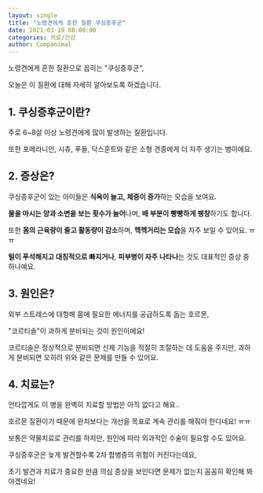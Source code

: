 ```yaml
---
layout: single
title: "노령견에게 흔한 질환 쿠싱증후군"
date: 2021-03-19 08:00:00
categories: 의료/건강
author: Companimal
---
```


노령견에게 흔한 질환으로 꼽히는 "쿠싱증후군",

오늘은 이 질환에 대해 자세히 알아보도록 하겠습니다.

## 1. 쿠싱증후군이란?

주로 6~8살 이상 노령견에게 많이 발생하는 질환입니다.

또한 포메라니안, 시츄, 푸들, 닥스훈트와 같은 소형 견종에게 더 자주 생기는 병이에요.

## 2. 증상은?

쿠싱증후군이 있는 아이들은 **식욕이 늘고, 체중이 증가**하는 모습을 보여요.

**물을 마시는 양과 소변을 보는 횟수가 늘어**나며, **배 부분이 빵빵하게 팽창**하기도 합니다.

또한 **몸의 근육량이 줄고 활동량이 감소**하며, **헥헥거리는 모습**을 자주 보일 수 있어요. ㅠㅠ

**털이 푸석해지고 대칭적으로 빠지거나**, **피부병이 자주 나타나**는 것도 대표적인 증상 중 하나예요.

## 3. 원인은?

외부 스트레스에 대항해 몸에 필요한 에너지를 공급하도록 돕는 호르몬,

"코르티솔"이 과하게 분비되는 것이 원인이에요!

코르티솔은 정상적으로 분비되면 신체 기능을 적절히 조절하는 데 도움을 주지만, 과하게 분비되면 오히려 위와 같은 문제를 만들 수 있어요.

## 4. 치료는?

안타깝게도 이 병을 완벽히 치료할 방법은 아직 없다고 해요..

호르몬 질환이기 때문에 완치보다는 개선을 목표로 계속 관리를 해줘야 한다네요! ㅠㅠ

보통은 약물치료로 관리를 하지만, 원인에 따라 외과적인 수술이 필요할 수도 있어요.

쿠싱증후군은 늦게 발견할수록 2차 합병증의 위험이 커진다는데요,

초기 발견과 치료가 중요한 만큼 의심 증상을 보인다면 문제가 없는지 꼼꼼히 확인해 봐야겠네요!
